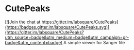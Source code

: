 # CutePeaks

[![Join the chat at https://gitter.im/labsquare/CutePeaks](https://badges.gitter.im/labsquare/CutePeaks.svg)](https://gitter.im/labsquare/CutePeaks?utm_source=badge&utm_medium=badge&utm_campaign=pr-badge&utm_content=badge)
A simple viewer for Sanger file 
